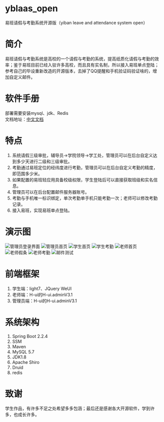 # yblaas_open

易班请假与考勤系统开源版（yiban leave and attendance system open）

# 简介

易班请假与考勤系统是高校的一个请假与考勤的系统，提高纸质化请假与考勤的效率；鉴于易班目前已经入驻许多高校，而且具有实名制，所以接入易班单点登陆；参考自己的毕设重新改造的开源版本，去掉了QQ提醒和手机验证码验证啥的，增加自定义邮件。

# 软件手册
部署需要安装mysql、jdk、Redis  
文档地址：[中文文档](https://doc.benzhu.xyz/web/#/2?page_id=11 "中文文档")

# 特点

1. 系统请假三级审批，辅导员->学院领导->学工处，管理员可以在后台自定义达到多少天进行二级和三级审批。
2. 考勤通过易班定位的经纬度进行考勤，管理员可以在后台自定义考勤的精度，即范围多少米。
3. 如果配置的易班轻应用具备校级权限，学生登陆后可以直接获取班级和实名信息。
4. 管理员可以在后台配置邮件服务器账号。
5. 考勤与手机唯一标识绑定，单次考勤单手机只能考勤一次；老师可以修改考勤记录。
5. 接入易班，实现易班单点登陆。

# 演示图
![管理员登录界面](https://photo.benzhu.xyz/images/2020/07/09/QrGyxmqpWr4lMZct.png)
![管理员首页](https://photo.benzhu.xyz/images/2020/07/09/yYd5WlWjzs5Wz1yh.png)
![学生首页](https://photo.benzhu.xyz/images/2020/07/09/guilnx5CyWwWKkzp.png)
![学生考勤](https://photo.benzhu.xyz/images/2020/07/09/lM6vVbBAU8SQfZ5f.png)
![老师首页](https://photo.benzhu.xyz/images/2020/07/09/OWJjoySlQL7pMqoH.png)
![老师假条](https://photo.benzhu.xyz/images/2020/07/09/2mKjoHoITTQ8wswV.png)
![老师考勤](https://photo.benzhu.xyz/images/2020/07/09/l2BmVLMAOCifVjSR.png)
![邮件测试](https://photo.benzhu.xyz/images/2020/07/09/KoF34MMffydMRwAR.png)

# 前端框架

1. 学生端：light7、JQuery WeUI
2. 老师端：H-ui的H-ui.adminV3.1
3. 管理员端：H-ui的H-ui.adminV3.1

# 系统架构
1. Spring Boot 2.2.4
2. SSM
3. Maven
4. MySQL 5.7
5. JDK1.8
6. Apache Shiro
7. Druid
8. redis

# 致谢
学生作品，有许多不足之处希望多多包涵；最后还是感谢各大开源软件，学到许多，也成长许多。